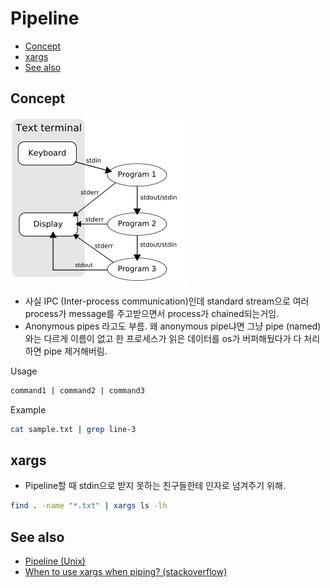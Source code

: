 # Pipeline

- [Concept](#concept)
- [xargs](#xargs)
- [See also](#see-also)

## Concept

![pipeline](./img/pipeline.png)

- 사실 IPC (Inter-process communication)인데 standard stream으로 여러 process가 message를 주고받으면서 process가 chained되는거임.
- Anonymous pipes 라고도 부름. 왜 anonymous pipe냐면 그냥 pipe (named)와는 다르게 이름이 없고 한 프로세스가 읽은 데이터를 os가 버퍼해뒀다가 다 처리하면 pipe 제거해버림.

Usage

```sh
command1 | command2 | command3
```

Example

```sh
cat sample.txt | grep line-3
```

## xargs

- Pipeline할 때 stdin으로 받지 못하는 친구들한테 인자로 넘겨주기 위해.

```sh
find . -name "*.txt" | xargs ls -lh
```

## See also

- [Pipeline (Unix)](https://en.wikipedia.org/wiki/Pipeline_(Unix))
- [When to use xargs when piping? (stackoverflow)](https://stackoverflow.com/questions/35589179/when-to-use-xargs-when-piping)